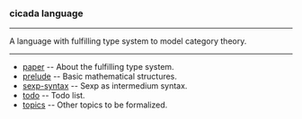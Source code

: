 ### cicada language

------

A language with fulfilling type system to model category theory.

------

- [paper](https://xieyuheng.github.io/cicada) -- About the fulfilling type system.
- [prelude](https://xieyuheng.github.io/cicada/prelude) -- Basic mathematical structures.
- [sexp-syntax](https://xieyuheng.github.io/cicada/sexp-syntax) -- Sexp as intermedium syntax.
- [todo](https://xieyuheng.github.io/cicada/todo) -- Todo list.
- [topics](https://xieyuheng.github.io/cicada/topics) -- Other topics to be formalized.
